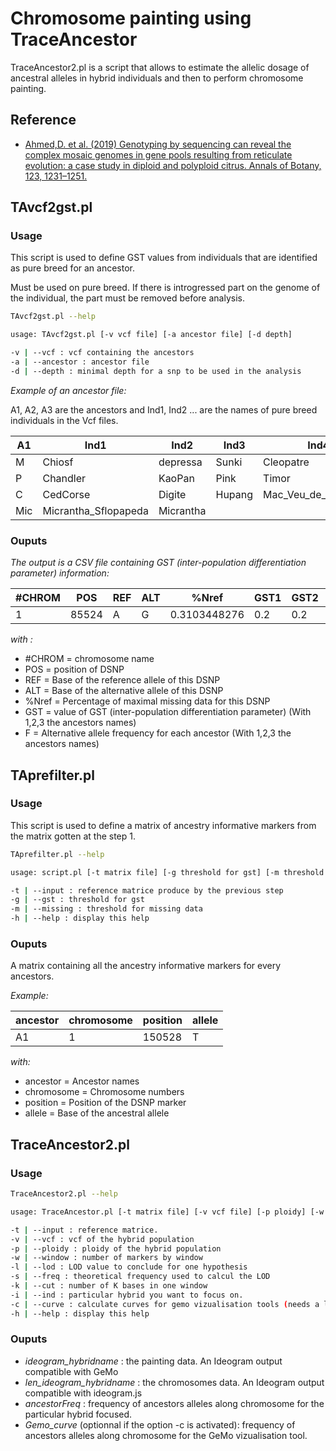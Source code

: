 Chromosome painting using TraceAncestor
===========================================================================

TraceAncestor2.pl is a script that allows to estimate the allelic dosage of ancestral alleles in hybrid individuals and then to perform chromosome painting.

## Reference
- [Ahmed,D. et al. (2019) Genotyping by sequencing can reveal the complex mosaic genomes in gene pools resulting from reticulate evolution: a case study in diploid and polyploid citrus. Annals of Botany, 123, 1231–1251.](https://doi.org/10.1093/aob/mcz029)


## TAvcf2gst.pl

### Usage

This script is used to define GST values from individuals that are identified as pure breed for an ancestor.

Must be used on pure breed. If there is introgressed part on the genome of the individual, the part must be removed before analysis. 
	
```bash
TAvcf2gst.pl --help

usage: TAvcf2gst.pl [-v vcf file] [-a ancestor file] [-d depth]

-v | --vcf : vcf containing the ancestors
-a | --ancestor : ancestor file
-d | --depth : minimal depth for a snp to be used in the analysis
```

*Example of an ancestor file:*

A1, A2, A3 are the ancestors and Ind1, Ind2 ... are the names of pure breed individuals in the Vcf files.

| A1 | Ind1 | Ind2 | Ind3 | Ind4 | Ind5 | Ind6 |
|----|------|------|------|------|------|------|
| M | Chiosf | depressa | Sunki | Cleopatre | Willow_Leaf|Nan_feng_mi_chu|
| P | Chandler | KaoPan | Pink | Timor | PampTahiti |Deep_red|
| C | CedCorse | Digite | Hupang | Mac_Veu_de_montagne | etrog |Poncire_commun|
| Mic | Micrantha_Sflopapeda | Micrantha |  |  |  ||


### Ouputs

*The output is a CSV file containing GST (inter-population differentiation parameter) information:*

| #CHROM | POS | REF | ALT | %Nref | GST1 | GST2 | GST3 | F1 | F2 | F3 |
|--------|-----|-----|-----|-------|------|------|------|----|----|----|
| 1 | 85524 | A | G | 0.3103448276 | 0.2 | 0.2 | 1 | 0 | 0 | 1 |

*with :* 

- \#CHROM = chromosome name
- POS = position of DSNP
- REF = Base of the reference allele of this DSNP
- ALT = Base of the alternative allele of this DSNP
- %Nref = Percentage of maximal missing data for this DSNP
- GST = value of GST (inter-population differentiation parameter) (With 1,2,3 the ancestors names)
- F = Alternative allele frequency for each ancestor (With 1,2,3 the ancestors names)

## TAprefilter.pl

### Usage

This script is used to define a matrix of ancestry informative markers from the matrix gotten at the step 1.

```bash 
TAprefilter.pl --help

usage: script.pl [-t matrix file] [-g threshold for gst] [-m threshold for missing data] [-h help]

-t | --input : reference matrice produce by the previous step
-g | --gst : threshold for gst
-m | --missing : threshold for missing data
-h | --help : display this help
```

### Ouputs

A matrix containing all the ancestry informative markers for every ancestors.

*Example:*

| ancestor | chromosome | position | allele |
|----------|------------|----------|--------|
| A1 | 1 | 150528 | T |

*with:*

- ancestor = Ancestor names
- chromosome = Chromosome numbers
- position = Position of the DSNP marker
- allele = Base of the ancestral allele

## TraceAncestor2.pl

### Usage

```bash
TraceAncestor2.pl --help

usage: TraceAncestor.pl [-t matrix file] [-v vcf file] [-p ploidy] [-w number of markers by window] [-s threshold for LOD] [-k window size in K-bases] [-i hybrid name to focus on]

-t | --input : reference matrice.
-v | --vcf : vcf of the hybrid population
-p | --ploidy : ploidy of the hybrid population
-w | --window : number of markers by window
-l | --lod : LOD value to conclude for one hypothesis
-s | --freq : theoretical frequency used to calcul the LOD
-k | --cut : number of K bases in one window
-i | --ind : particular hybrid you want to focus on.
-c | --curve : calculate curves for gemo vizualisation tools (needs a lot of memory. Activate it only on a cluster)
-h | --help : display this help
```

### Ouputs
	
- *ideogram_hybridname* : the painting data. An Ideogram output compatible with GeMo
- *len_ideogram_hybridname* : the chromosomes data. An Ideogram output compatible with ideogram.js
- *ancestorFreq* : frequency of ancestors alleles along chromosome for the particular hybrid focused.
- *Gemo_curve* (optionnal if the option -c is activated): frequency of ancestors alleles along chromosome for the GeMo vizualisation tool.
